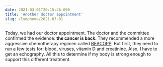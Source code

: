 ```yaml
---
date: 2021-03-01T20:15:46.000
title: 'Another doctor appointment'
slug: /lymphoma/2021-03-01
---
```


Today, we had our doctor appointment. The doctor and the committee confirmed the evidence: **the cancer is back**. They recommended a more aggressive chemotherapy regimen called [BEACOPP](https://en.wikipedia.org/wiki/BEACOPP). But first, they need to run a few tests for: blood, viruses, vitamin D and creatinine. Also, I have to get an echography. All this to determine if my body is strong enough to support this different treatment.

